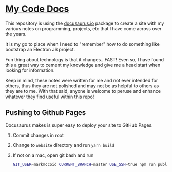 # [My Code Docs](https://markmccoid.github.io/myCodeDocs)

This repository is using the [docusaurus.io](https://docusaurus.io/) package to create a site with my various notes on programming, projects, etc that I have come across over the years.

It is my go to place when I need to "remember" how to do something like bootstrap an Electron JS project.

Fun thing about technology is that it changes...FAST!  Even so, I have found this a great way to cement my knowledge and give me a head start when looking for information.

Keep in mind, these notes were written for me and not ever intended for others, thus they are not polished and may not be as helpful to others as they are to me.  With that said, anyone is welcome to peruse and enhance whatever they find useful within this repo!

## Pushing to Github Pages

Docusaurus makes is super easy to deploy your site to GitHub Pages.

1. Commit changes in root

2. Change to `website` directory and run `yarn build`

3. If not on a mac, open git bash and run 

   ```bash
   GIT_USER=markmccoid CURRENT_BRANCH=master USE_SSH=true npm run publish-gh-pages
   ```